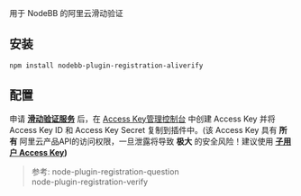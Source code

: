 用于 NodeBB 的阿里云滑动验证
## 安装

    npm install nodebb-plugin-registration-aliverify
## 配置
申请 **[滑动验证服务](https://yundun.console.aliyun.com/?p=afs#/afs/app)** 后，在 [Access Key管理控制台](https://ak-console.aliyun.com/) 中创建 Access Key 并将 Access Key ID 和 Access Key Secret 复制到插件中。(该 Access Key 具有 **所有** 阿里云产品API的访问权限，一旦泄露将导致 **极大** 的安全风险！建议使用 **[子用户 Access Key](https://ram.console.aliyun.com/#/user/list?guide))**

> 参考:
> node-plugin-registration-question  
> node-plugin-registration-verify
